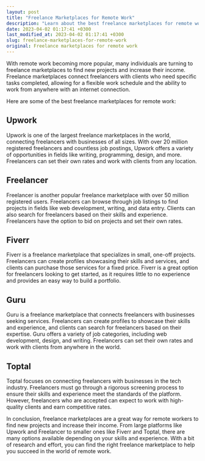 ```yaml
---
layout: post
title: "Freelance Marketplaces for Remote Work"
description: "Learn about the best freelance marketplaces for remote work to find new projects and increase your income."
date: 2023-04-02 01:17:41 +0300
last_modified_at: 2023-04-02 01:17:41 +0300
slug: freelance-marketplaces-for-remote-work
original: Freelance marketplaces for remote work
---
```

With remote work becoming more popular, many individuals are turning to freelance marketplaces to find new projects and increase their income. Freelance marketplaces connect freelancers with clients who need specific tasks completed, allowing for a flexible work schedule and the ability to work from anywhere with an internet connection.

Here are some of the best freelance marketplaces for remote work:

## Upwork

Upwork is one of the largest freelance marketplaces in the world, connecting freelancers with businesses of all sizes. With over 20 million registered freelancers and countless job postings, Upwork offers a variety of opportunities in fields like writing, programming, design, and more. Freelancers can set their own rates and work with clients from any location.

## Freelancer

Freelancer is another popular freelance marketplace with over 50 million registered users. Freelancers can browse through job listings to find projects in fields like web development, writing, and data entry. Clients can also search for freelancers based on their skills and experience. Freelancers have the option to bid on projects and set their own rates.

## Fiverr

Fiverr is a freelance marketplace that specializes in small, one-off projects. Freelancers can create profiles showcasing their skills and services, and clients can purchase those services for a fixed price. Fiverr is a great option for freelancers looking to get started, as it requires little to no experience and provides an easy way to build a portfolio.

## Guru

Guru is a freelance marketplace that connects freelancers with businesses seeking services. Freelancers can create profiles to showcase their skills and experience, and clients can search for freelancers based on their expertise. Guru offers a variety of job categories, including web development, design, and writing. Freelancers can set their own rates and work with clients from anywhere in the world.

## Toptal

Toptal focuses on connecting freelancers with businesses in the tech industry. Freelancers must go through a rigorous screening process to ensure their skills and experience meet the standards of the platform. However, freelancers who are accepted can expect to work with high-quality clients and earn competitive rates.

In conclusion, freelance marketplaces are a great way for remote workers to find new projects and increase their income. From large platforms like Upwork and Freelancer to smaller ones like Fiverr and Toptal, there are many options available depending on your skills and experience. With a bit of research and effort, you can find the right freelance marketplace to help you succeed in the world of remote work.